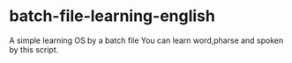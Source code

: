 # batch-file-learning-english
A simple learning OS by a batch file
You can learn word,pharse and spoken by this script.
